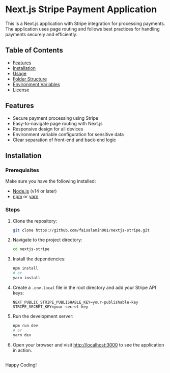 # Next.js Stripe Payment Application

This is a Next.js application with Stripe integration for processing payments. The application uses page routing and follows best practices for handling payments securely and efficiently.

## Table of Contents

- [Features](#features)
- [Installation](#installation)
- [Usage](#usage)
- [Folder Structure](#folder-structure)
- [Environment Variables](#environment-variables)
- [License](#license)

## Features

- Secure payment processing using Stripe
- Easy-to-navigate page routing with Next.js
- Responsive design for all devices
- Environment variable configuration for sensitive data
- Clear separation of front-end and back-end logic

## Installation

### Prerequisites

Make sure you have the following installed:

- [Node.js](https://nodejs.org/) (v14 or later)
- [npm](https://www.npmjs.com/) or [yarn](https://yarnpkg.com/)

### Steps

1. Clone the repository:

   ```bash
   git clone https://github.com/faisalamin001/nextjs-stripe.git
   ```

2. Navigate to the project directory:

   ```bash
   cd nextjs-stripe
   ```

3. Install the dependencies:

   ```bash
   npm install
   # or
   yarn install
   ```

4. Create a `.env.local` file in the root directory and add your Stripe API keys:

   ```plaintext
   NEXT_PUBLIC_STRIPE_PUBLISHABLE_KEY=your-publishable-key
   STRIPE_SECRET_KEY=your-secret-key
   ```

5. Run the development server:

   ```bash
   npm run dev
   # or
   yarn dev
   ```

6. Open your browser and visit [http://localhost:3000](http://localhost:3000) to see the application in action.

##

Happy Coding!

##
